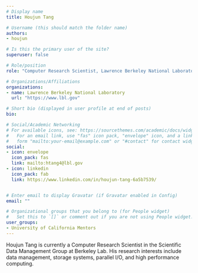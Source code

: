 ```yaml
---
# Display name
title: Houjun Tang

# Username (this should match the folder name)
authors:
- houjun

# Is this the primary user of the site?
superuser: false

# Role/position
role: "Computer Research Scientist, Lawrence Berkeley National Laboratory"

# Organizations/Affiliations
organizations:
- name: Lawrence Berkeley National Laboratory
  url: "https://www.lbl.gov"

# Short bio (displayed in user profile at end of posts)
bio:

# Social/Academic Networking
# For available icons, see: https://sourcethemes.com/academic/docs/widgets/#icons
#   For an email link, use "fas" icon pack, "envelope" icon, and a link in the
#   form "mailto:your-email@example.com" or "#contact" for contact widget.
social:
- icon: envelope
  icon_pack: fas
  link: mailto:htang4@lbl.gov
- icon: linkedin
  icon_pack: fab
  link: https://www.linkedin.com/in/houjun-tang-6a5b7539/


# Enter email to display Gravatar (if Gravatar enabled in Config)
email: ""

# Organizational groups that you belong to (for People widget)
#   Set this to `[]` or comment out if you are not using People widget.  
user_groups:
- University of California Mentors
---
```

Houjun Tang is currently a Computer Research Scientist in the Scientific Data Management Group at Berkeley Lab. His research interests include data management, storage systems, parallel I/O, and high performance computing.
